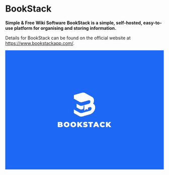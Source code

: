 # BookStack

**Simple & Free**
**Wiki Software**
**BookStack is a simple, self-hosted, easy-to-use platform for organising and storing information.**

Details for BookStack can be found on the official website at https://www.bookstackapp.com/.

![bookstack](./imgs/img1.jpg)